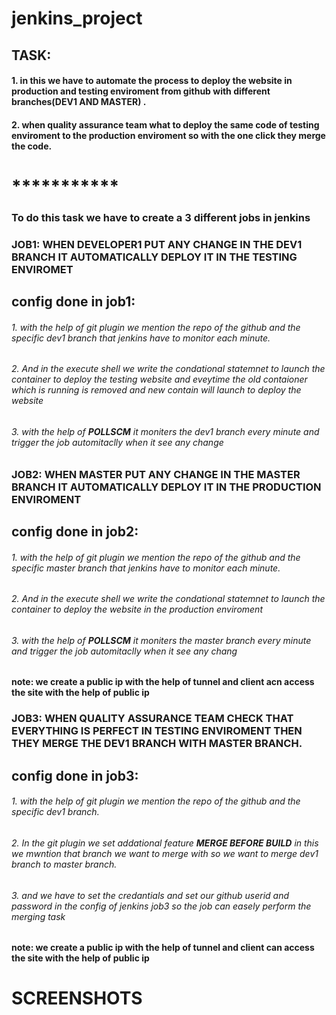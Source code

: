 # jenkins_project
## TASK:
#### 1. in this we have to automate the process to deploy the website in production and testing enviroment from github with different             branches(DEV1 AND MASTER) .
#### 2. when quality assurance team what to deploy the same code of testing enviroment to the production enviroment so with the one click         they merge the code.

# ***********
### **To do this task we have to create a 3 different jobs in jenkins** 
### **JOB1:** WHEN DEVELOPER1 PUT ANY CHANGE IN THE DEV1 BRANCH IT AUTOMATICALLY DEPLOY  IT IN THE TESTING ENVIROMET
##        config done in job1:
###### 1. with the help of git plugin we mention the repo of the github and the specific dev1 branch that jenkins have to monitor each                      minute.
######  2. And in the execute shell we write the condational statemnet to launch the container to deploy the testing website and         eveytime the old contaioner which is running is removed and new contain will launch to deploy the website
###### 3. with the help of **POLLSCM** it moniters the dev1 branch every minute and trigger the job automitaclly when it see any change  
                  
### **JOB2:**  WHEN MASTER PUT ANY CHANGE IN THE MASTER BRANCH IT AUTOMATICALLY DEPLOY IT IN THE PRODUCTION ENVIROMENT
##        config done in job2:
###### 1. with the help of git plugin we mention the repo of the github and the specific master branch that jenkins have to monitor each                      minute.
######  2. And in the execute shell we write the condational statemnet to launch the container to deploy the website in the production enviroment

###### 3. with the help of **POLLSCM** it moniters the master branch every minute and trigger the job automitaclly when it see any chang
**note: we create a public ip with the help of tunnel and client acn access the site with the help of public ip** 

### **JOB3:**  WHEN QUALITY ASSURANCE TEAM CHECK THAT EVERYTHING IS PERFECT IN TESTING ENVIROMENT THEN THEY MERGE THE DEV1 BRANCH WITH MASTER BRANCH.
##        config done in job3:
###### 1. with the help of git plugin we mention the repo of the github and the specific dev1 branch. 

######  2. In the git plugin we set addational feature **MERGE BEFORE BUILD** in this we mwntion that branch we want to merge with so we want to merge dev1 branch to master branch.

###### 3. and we have to set the credantials and set our github userid and password in the config of jenkins job3 so the job can easely perform the merging task 

**note: we create a public ip with the help of tunnel and client can access the site with the help of public ip**

# SCREENSHOTS


